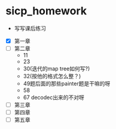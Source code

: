 # sicp_homework

+ 写写课后练习

- [x] 第一章
- [ ] 第二章
  + 11 
  + 23 
  + 30(迭代的map tree如何写?)
  + 32(按他的格式怎么整？)
  + 49题后面的那些painter题是干嘛的呀
  + 58
  + 67 decodec出来的不对呀
- [ ] 第三章
- [ ] 第四章
- [ ] 第五章
